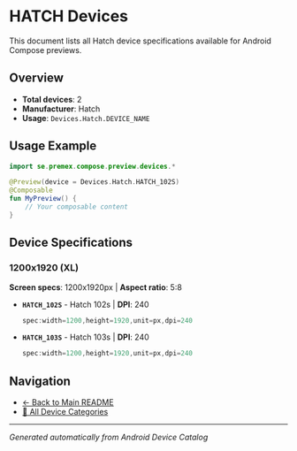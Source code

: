 # HATCH Devices

This document lists all Hatch device specifications available for Android Compose previews.

## Overview

- **Total devices**: 2
- **Manufacturer**: Hatch
- **Usage**: `Devices.Hatch.DEVICE_NAME`

## Usage Example

```kotlin
import se.premex.compose.preview.devices.*

@Preview(device = Devices.Hatch.HATCH_102S)
@Composable
fun MyPreview() {
    // Your composable content
}
```

## Device Specifications

### 1200x1920 (XL)

**Screen specs**: 1200x1920px | **Aspect ratio**: 5:8

- **`HATCH_102S`** - Hatch 102s | **DPI**: 240
  ```kotlin
  spec:width=1200,height=1920,unit=px,dpi=240
  ```

- **`HATCH_103S`** - Hatch 103s | **DPI**: 240
  ```kotlin
  spec:width=1200,height=1920,unit=px,dpi=240
  ```

## Navigation

- [← Back to Main README](../../README.md)
- [📱 All Device Categories](../README.md)

---
*Generated automatically from Android Device Catalog*
